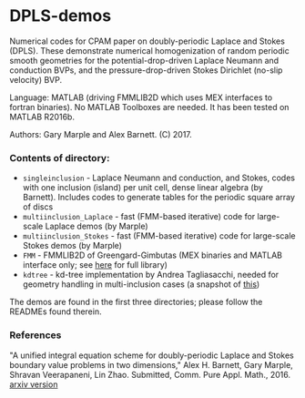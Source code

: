 # DPLS-demos

Numerical codes for CPAM paper on doubly-periodic Laplace and Stokes (DPLS).
These demonstrate numerical homogenization of random periodic smooth
geometries for the
potential-drop-driven Laplace Neumann and conduction
BVPs, and the pressure-drop-driven
Stokes Dirichlet (no-slip velocity) BVP.

Language: MATLAB (driving FMMLIB2D which uses MEX interfaces to fortran binaries). No MATLAB Toolboxes are needed. It has been tested on MATLAB R2016b.

Authors: Gary Marple and Alex Barnett.  (C) 2017.

### Contents of directory:

  * `singleinclusion` - Laplace Neumann and conduction, and Stokes, codes with one inclusion (island) per unit cell, dense linear algebra (by Barnett). Includes codes to generate tables for the periodic square array of discs  
  * `multiinclusion_Laplace` - fast (FMM-based iterative) code for large-scale Laplace demos (by Marple)  
  * `multiinclusion_Stokes` - fast (FMM-based iterative) code for large-scale Stokes demos (by Marple)  
  * `FMM` - FMMLIB2D of Greengard-Gimbutas (MEX binaries and MATLAB interface only; see [here](https://github.com/zgimbutas/fmmlib2d) for full library)  
  * `kdtree` - kd-tree implementation by Andrea Tagliasacchi, needed for geometry handling in multi-inclusion cases (a snapshot of [this](https://github.com/ataiya/kdtree))  

The demos are found in the first three directories; please follow the READMEs found therein.

### References

"A unified integral equation scheme for doubly-periodic Laplace and Stokes boundary value problems in two dimensions,"
Alex H. Barnett, Gary Marple, Shravan Veerapaneni, Lin Zhao.
Submitted, Comm. Pure Appl. Math., 2016.
[arxiv version](https://arxiv.org/abs/1611.08038)

